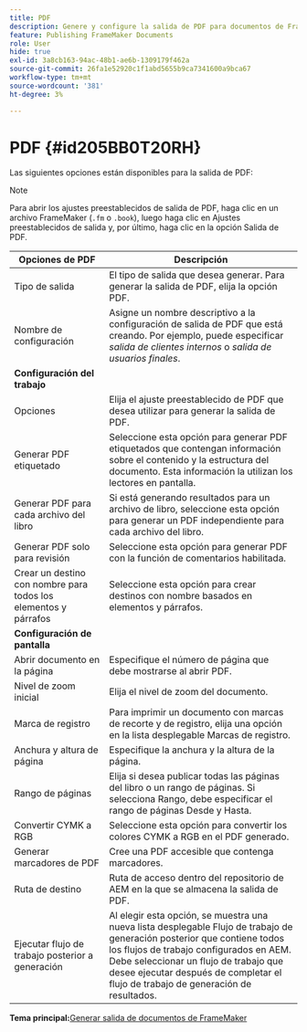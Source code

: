 ```yaml
---
title: PDF
description: Genere y configure la salida de PDF para documentos de FrameMaker en AEM Guides.
feature: Publishing FrameMaker Documents
role: User
hide: true
exl-id: 3a8cb163-94ac-48b1-ae6b-1309179f462a
source-git-commit: 26fa1e52920c1f1abd5655b9ca7341600a9bca67
workflow-type: tm+mt
source-wordcount: '381'
ht-degree: 3%

---
```


# PDF {#id205BB0T20RH}

Las siguientes opciones están disponibles para la salida de PDF:

>[!NOTE]
>
> Para abrir los ajustes preestablecidos de salida de PDF, haga clic en un archivo FrameMaker \(`.fm` o `.book`\), luego haga clic en Ajustes preestablecidos de salida y, por último, haga clic en la opción Salida de PDF.

| Opciones de PDF | Descripción |
|-----------|-----------|
| Tipo de salida | El tipo de salida que desea generar. Para generar la salida de PDF, elija la opción PDF. |
| Nombre de configuración | Asigne un nombre descriptivo a la configuración de salida de PDF que está creando. Por ejemplo, puede especificar *salida de clientes internos* o *salida de usuarios finales*. |
| **Configuración del trabajo** |
| Opciones | Elija el ajuste preestablecido de PDF que desea utilizar para generar la salida de PDF. |
| Generar PDF etiquetado | Seleccione esta opción para generar PDF etiquetados que contengan información sobre el contenido y la estructura del documento. Esta información la utilizan los lectores en pantalla. |
| Generar PDF para cada archivo del libro | Si está generando resultados para un archivo de libro, seleccione esta opción para generar un PDF independiente para cada archivo del libro. |
| Generar PDF solo para revisión | Seleccione esta opción para generar PDF con la función de comentarios habilitada. |
| Crear un destino con nombre para todos los elementos y párrafos | Seleccione esta opción para crear destinos con nombre basados en elementos y párrafos. |
| **Configuración de pantalla** |
| Abrir documento en la página | Especifique el número de página que debe mostrarse al abrir PDF. |
| Nivel de zoom inicial | Elija el nivel de zoom del documento. |
| Marca de registro | Para imprimir un documento con marcas de recorte y de registro, elija una opción en la lista desplegable Marcas de registro. |
| Anchura y altura de página | Especifique la anchura y la altura de la página. |
| Rango de páginas | Elija si desea publicar todas las páginas del libro o un rango de páginas. Si selecciona Rango, debe especificar el rango de páginas Desde y Hasta. |
| Convertir CYMK a RGB | Seleccione esta opción para convertir los colores CYMK a RGB en el PDF generado. |
| Generar marcadores de PDF | Cree una PDF accesible que contenga marcadores. |
| Ruta de destino | Ruta de acceso dentro del repositorio de AEM en la que se almacena la salida de PDF. |
| Ejecutar flujo de trabajo posterior a generación | Al elegir esta opción, se muestra una nueva lista desplegable Flujo de trabajo de generación posterior que contiene todos los flujos de trabajo configurados en AEM. Debe seleccionar un flujo de trabajo que desee ejecutar después de completar el flujo de trabajo de generación de resultados. |

**Tema principal:**&#x200B;[ Generar salida de documentos de FrameMaker](fm-output-generatation.md)

